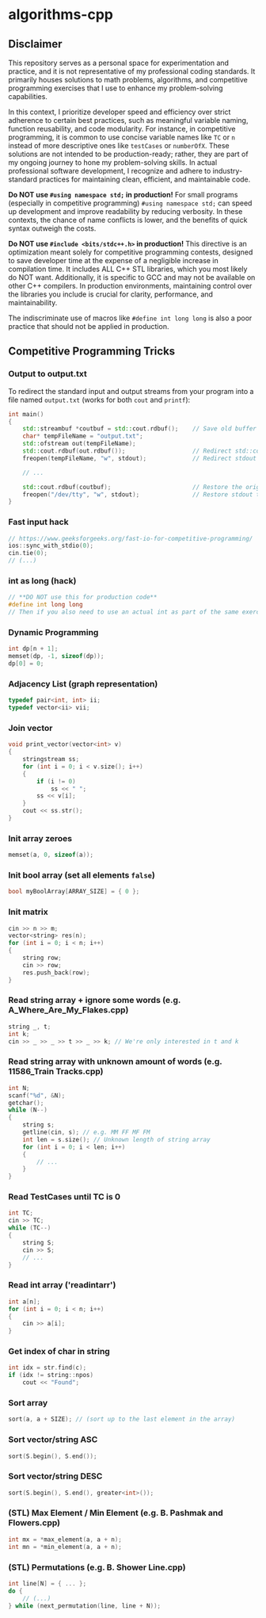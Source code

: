 # algorithms-cpp

## Disclaimer

This repository serves as a personal space for experimentation and practice, and it is not representative of my professional coding standards. It primarily houses solutions to math problems, algorithms, and competitive programming exercises that I use to enhance my problem-solving capabilities.

In this context, I prioritize developer speed and efficiency over strict adherence to certain best practices, such as meaningful variable naming, function reusability, and code modularity. For instance, in competitive programming, it is common to use concise variable names like `TC` or `n` instead of more descriptive ones like `testCases` or `numberOfX`. These solutions are not intended to be production-ready; rather, they are part of my ongoing journey to hone my problem-solving skills. In actual professional software development, I recognize and adhere to industry-standard practices for maintaining clean, efficient, and maintainable code.

**Do NOT use `#using namespace std;` in production!** For small programs (especially in competitive programming) `#using namespace std;` can speed up development and improve readability by reducing verbosity. In these contexts, the chance of name conflicts is lower, and the benefits of quick syntax outweigh the costs.

**Do NOT use `#include <bits/stdc++.h>` in production!** This directive is an optimization meant solely for competitive programming contests, designed to save developer time at the expense of a negligible increase in compilation time. It includes ALL C++ STL libraries, which you most likely do NOT want. Additionally, it is specific to GCC and may not be available on other C++ compilers. In production environments, maintaining control over the libraries you include is crucial for clarity, performance, and maintainability.

The indiscriminate use of macros like `#define int long long` is also a poor practice that should not be applied in production.

## Competitive Programming Tricks

### Output to output.txt
To redirect the standard input and output streams from your program into a file named `output.txt` (works for both `cout` and `printf`):
```cpp
int main()
{
    std::streambuf *coutbuf = std::cout.rdbuf();    // Save old buffer
    char* tempFileName = "output.txt";
    std::ofstream out(tempFileName);
    std::cout.rdbuf(out.rdbuf());                   // Redirect std::cout to file
    freopen(tempFileName, "w", stdout);             // Redirect stdout to file

    // ...

    std::cout.rdbuf(coutbuf);                       // Restore the original buffer
    freopen("/dev/tty", "w", stdout);               // Restore stdout to the console
}
```

### Fast input hack
```cpp
// https://www.geeksforgeeks.org/fast-io-for-competitive-programming/
ios::sync_with_stdio(0);
cin.tie(0);
// (...)
```

### int as long (hack)
```cpp
// **DO NOT use this for production code**
#define int long long
// Then if you also need to use an actual int as part of the same exercise, use int32_t (e.g. `int32_t main()`)
```

### Dynamic Programming
```cpp
int dp[n + 1];
memset(dp, -1, sizeof(dp));
dp[0] = 0;
```

### Adjacency List (graph representation)
```cpp
typedef pair<int, int> ii;
typedef vector<ii> vii;
```

### Join vector
```cpp
void print_vector(vector<int> v)
{
    stringstream ss;
    for (int i = 0; i < v.size(); i++)
    {
        if (i != 0)
            ss << " ";
        ss << v[i];
    }
    cout << ss.str();
}
```

### Init array zeroes
```cpp
memset(a, 0, sizeof(a));
```

### Init bool array (set all elements `false`)
```cpp
bool myBoolArray[ARRAY_SIZE] = { 0 };
```

### Init matrix
```cpp
cin >> n >> m;
vector<string> res(n);
for (int i = 0; i < n; i++)
{
    string row;
    cin >> row;
    res.push_back(row);
}
```

### Read string array + ignore some words (e.g. A_Where_Are_My_Flakes.cpp)
```cpp
string _, t;
int k;
cin >> _ >> _ >> t >> _ >> k; // We're only interested in t and k
```

### Read string array with unknown amount of words (e.g. 11586_Train Tracks.cpp)
```cpp
int N;
scanf("%d", &N);
getchar();
while (N--)
{
    string s;
    getline(cin, s); // e.g. MM FF MF FM
    int len = s.size(); // Unknown length of string array
    for (int i = 0; i < len; i++)
    {
        // ...
    }
}
```

### Read TestCases until TC is 0
```cpp
int TC;
cin >> TC;
while (TC--)
{
    string S;
    cin >> S;
    // ...
}
```

### Read int array ('readintarr')
```cpp
int a[n];
for (int i = 0; i < n; i++)
{
	cin >> a[i];
}
```

### Get index of char in string
```cpp
int idx = str.find(c);
if (idx != string::npos)
	cout << "Found";
```

### Sort array
```cpp
sort(a, a + SIZE); // (sort up to the last element in the array)
```

### Sort vector/string ASC
```cpp
sort(S.begin(), S.end());
```

### Sort vector/string DESC
```cpp
sort(S.begin(), S.end(), greater<int>());
```

### (STL) Max Element / Min Element (e.g. B. Pashmak and Flowers.cpp)
```cpp
int mx = *max_element(a, a + n);
int mn = *min_element(a, a + n);
```

### (STL) Permutations (e.g. B. Shower Line.cpp)
```cpp
int line[N] = { ... };
do {
    // (...)
} while (next_permutation(line, line + N));
```